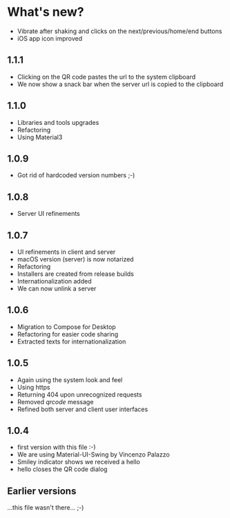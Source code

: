 # What's new?

- Vibrate after shaking and clicks on the next/previous/home/end buttons
- iOS app icon improved

## 1.1.1
- Clicking on the QR code pastes the url to the system clipboard
- We now show a snack bar when the server url is copied to the clipboard

## 1.1.0
- Libraries and tools upgrades
- Refactoring
- Using Material3

## 1.0.9
- Got rid of hardcoded version numbers ;-)

## 1.0.8

- Server UI refinements

## 1.0.7

- UI refinements in client and server
- macOS version (server) is now notarized
- Refactoring
- Installers are created from release builds
- Internationalization added
- We can now unlink a server

## 1.0.6

- Migration to Compose for Desktop
- Refactoring for easier code sharing
- Extracted texts for internationalization

## 1.0.5
- Again using the system look and feel
- Using https
- Returning 404 upon unrecognized requests
- Removed *qrcode* message
- Refined both server and client user interfaces

## 1.0.4

- first version with this file :-)
- We are using Material-UI-Swing by Vincenzo Palazzo
- Smiley indicator shows we received a hello
- hello closes the QR code dialog

## Earlier versions

...this file wasn't there... ;-)
